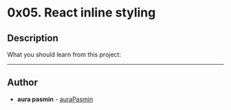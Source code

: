 # 0x05. React inline styling

## Description
What you should learn from this project:      

---
## Author
* **aura pasmin** - [auraPasmin](https://github.com/auraPasm)
